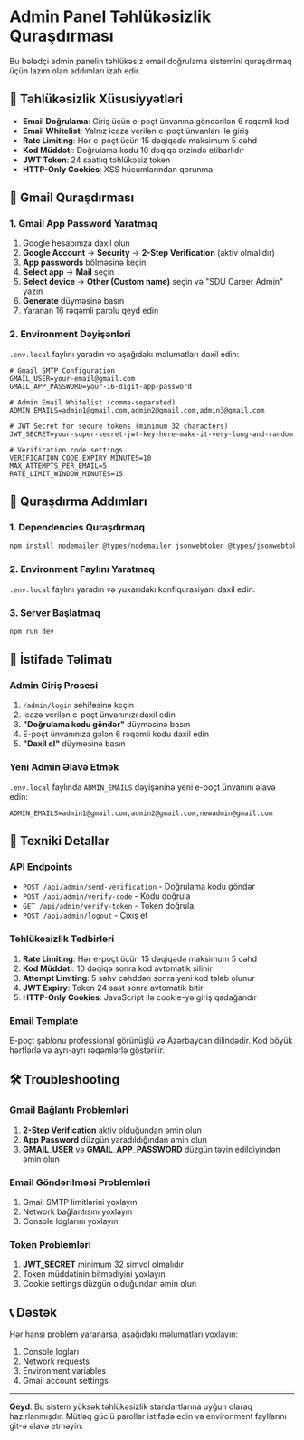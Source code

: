# Admin Panel Təhlükəsizlik Quraşdırması

Bu bələdçi admin panelin təhlükəsiz email doğrulama sistemini quraşdırmaq üçün lazım olan addımları izah edir.

## 🔐 Təhlükəsizlik Xüsusiyyətləri

- **Email Doğrulama**: Giriş üçün e-poçt ünvanına göndərilən 6 rəqəmli kod
- **Email Whitelist**: Yalnız icazə verilən e-poçt ünvanları ilə giriş
- **Rate Limiting**: Hər e-poçt üçün 15 dəqiqədə maksimum 5 cəhd
- **Kod Müddəti**: Doğrulama kodu 10 dəqiqə ərzində etibarlıdır
- **JWT Token**: 24 saatlıq təhlükəsiz token
- **HTTP-Only Cookies**: XSS hücumlarından qorunma

## 📧 Gmail Quraşdırması

### 1. Gmail App Password Yaratmaq

1. Google hesabınıza daxil olun
2. **Google Account** → **Security** → **2-Step Verification** (aktiv olmalıdır)
3. **App passwords** bölməsinə keçin
4. **Select app** → **Mail** seçin
5. **Select device** → **Other (Custom name)** seçin və "SDU Career Admin" yazın
6. **Generate** düyməsinə basın
7. Yaranan 16 rəqəmli parolu qeyd edin

### 2. Environment Dəyişənləri

`.env.local` faylını yaradın və aşağıdakı məlumatları daxil edin:

```env
# Gmail SMTP Configuration
GMAIL_USER=your-email@gmail.com
GMAIL_APP_PASSWORD=your-16-digit-app-password

# Admin Email Whitelist (comma-separated)
ADMIN_EMAILS=admin1@gmail.com,admin2@gmail.com,admin3@gmail.com

# JWT Secret for secure tokens (minimum 32 characters)
JWT_SECRET=your-super-secret-jwt-key-here-make-it-very-long-and-random

# Verification code settings
VERIFICATION_CODE_EXPIRY_MINUTES=10
MAX_ATTEMPTS_PER_EMAIL=5
RATE_LIMIT_WINDOW_MINUTES=15
```

## 🚀 Quraşdırma Addımları

### 1. Dependencies Quraşdırmaq

```bash
npm install nodemailer @types/nodemailer jsonwebtoken @types/jsonwebtoken crypto-js @types/crypto-js
```

### 2. Environment Faylını Yaratmaq

`.env.local` faylını yaradın və yuxarıdakı konfiqurasiyanı daxil edin.

### 3. Server Başlatmaq

```bash
npm run dev
```

## 📝 İstifadə Təlimatı

### Admin Giriş Prosesi

1. `/admin/login` səhifəsinə keçin
2. İcazə verilən e-poçt ünvanınızı daxil edin
3. **"Doğrulama kodu göndər"** düyməsinə basın
4. E-poçt ünvanınıza gələn 6 rəqəmli kodu daxil edin
5. **"Daxil ol"** düyməsinə basın

### Yeni Admin Əlavə Etmək

`.env.local` faylında `ADMIN_EMAILS` dəyişəninə yeni e-poçt ünvanını əlavə edin:

```env
ADMIN_EMAILS=admin1@gmail.com,admin2@gmail.com,newadmin@gmail.com
```

## 🔧 Texniki Detallar

### API Endpoints

- `POST /api/admin/send-verification` - Doğrulama kodu göndər
- `POST /api/admin/verify-code` - Kodu doğrula
- `GET /api/admin/verify-token` - Token doğrula
- `POST /api/admin/logout` - Çıxış et

### Təhlükəsizlik Tədbirləri

1. **Rate Limiting**: Hər e-poçt üçün 15 dəqiqədə maksimum 5 cəhd
2. **Kod Müddəti**: 10 dəqiqə sonra kod avtomatik silinir
3. **Attempt Limiting**: 5 səhv cəhddən sonra yeni kod tələb olunur
4. **JWT Expiry**: Token 24 saat sonra avtomatik bitir
5. **HTTP-Only Cookies**: JavaScript ilə cookie-yə giriş qadağandır

### Email Template

E-poçt şablonu professional görünüşlü və Azərbaycan dilindədir. Kod böyük hərflərlə və ayrı-ayrı rəqəmlərlə göstərilir.

## 🛠️ Troubleshooting

### Gmail Bağlantı Problemləri

1. **2-Step Verification** aktiv olduğundan əmin olun
2. **App Password** düzgün yaradıldığından əmin olun
3. **GMAIL_USER** və **GMAIL_APP_PASSWORD** düzgün təyin edildiyindən əmin olun

### Email Göndərilməsi Problemləri

1. Gmail SMTP limitlərini yoxlayın
2. Network bağlantısını yoxlayın
3. Console loglarını yoxlayın

### Token Problemləri

1. **JWT_SECRET** minimum 32 simvol olmalıdır
2. Token müddətinin bitmədiyini yoxlayın
3. Cookie settings düzgün olduğundan əmin olun

## 📞 Dəstək

Hər hansı problem yaranarsa, aşağıdakı məlumatları yoxlayın:

1. Console logları
2. Network requests
3. Environment variables
4. Gmail account settings

---

**Qeyd**: Bu sistem yüksək təhlükəsizlik standartlarına uyğun olaraq hazırlanmışdır. Mütləq güclü parollar istifadə edin və environment fayllarını git-ə əlavə etməyin.
